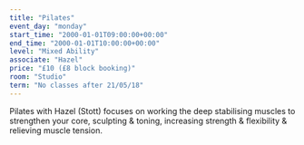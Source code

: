 ```yaml
---
title: "Pilates"
event_day: "monday"
start_time: "2000-01-01T09:00:00+00:00"
end_time: "2000-01-01T10:00:00+00:00"
level: "Mixed Ability"
associate: "Hazel"
price: "£10 (£8 block booking)"
room: "Studio"
term: "No classes after 21/05/18"
---
```


Pilates with Hazel (Stott) focuses on working the deep stabilising muscles to strengthen your core, sculpting & toning, increasing strength & flexibility & relieving muscle tension.
